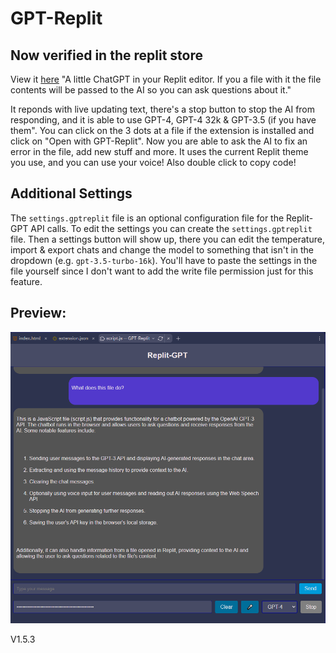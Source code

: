 # GPT-Replit
## Now verified in the replit store
View it [here](https://replit.com/extension/@Raadsel/929d2f2e-70e3-407b-b5c7-9b5d4c8e7e20)
"A little ChatGPT in your Replit editor. If you a file with it the file contents will be passed to the AI so you can ask questions about it."

It reponds with live updating text, there's a stop button to stop the AI from responding, and it is able to use GPT-4, GPT-4 32k & GPT-3.5 (if you have them". You can click on the 3 dots at a file if the extension is installed and click on "Open with GPT-Replit". Now you are able to ask the AI to fix an error in the file, add new stuff and more.
It uses the current Replit theme you use, and you can use your voice! Also double click to copy code!

## Additional Settings
The `settings.gptreplit` file is an optional configuration file for the Replit-GPT API calls. To edit the settings you can create the `settings.gptreplit` file. Then a settings button will show up, there you can edit the temperature, import & export chats and change the model to something that isn't in the dropdown (e.g. `gpt-3.5-turbo-16k`). You'll have to paste the settings in the file yourself since I don't want to add the write file permission just for this feature.

## Preview:
![Preview](/cover.png)

V1.5.3